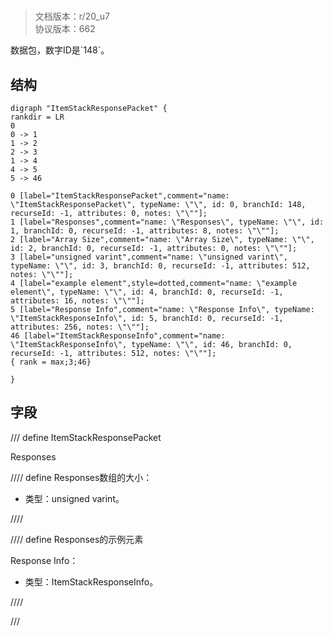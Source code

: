 # <!-- md:samp ItemStackResponsePacket -->

> 文档版本：r/20_u7<br/>协议版本：662

<!-- md:samp ItemStackResponsePacket -->数据包，数字ID是`148`。

## 结构

```viz
digraph "ItemStackResponsePacket" {
rankdir = LR
0
0 -> 1
1 -> 2
2 -> 3
1 -> 4
4 -> 5
5 -> 46

0 [label="ItemStackResponsePacket",comment="name: \"ItemStackResponsePacket\", typeName: \"\", id: 0, branchId: 148, recurseId: -1, attributes: 0, notes: \"\""];
1 [label="Responses",comment="name: \"Responses\", typeName: \"\", id: 1, branchId: 0, recurseId: -1, attributes: 8, notes: \"\""];
2 [label="Array Size",comment="name: \"Array Size\", typeName: \"\", id: 2, branchId: 0, recurseId: -1, attributes: 0, notes: \"\""];
3 [label="unsigned varint",comment="name: \"unsigned varint\", typeName: \"\", id: 3, branchId: 0, recurseId: -1, attributes: 512, notes: \"\""];
4 [label="example element",style=dotted,comment="name: \"example element\", typeName: \"\", id: 4, branchId: 0, recurseId: -1, attributes: 16, notes: \"\""];
5 [label="Response Info",comment="name: \"Response Info\", typeName: \"ItemStackResponseInfo\", id: 5, branchId: 0, recurseId: -1, attributes: 256, notes: \"\""];
46 [label="ItemStackResponseInfo",comment="name: \"ItemStackResponseInfo\", typeName: \"\", id: 46, branchId: 0, recurseId: -1, attributes: 512, notes: \"\""];
{ rank = max;3;46}

}

```

## 字段

/// define
ItemStackResponsePacket

Responses

//// define
Responses数组的大小：<!-- md:samp unsigned varint -->

- 类型：unsigned varint。


////


//// define
Responses的示例元素

Response Info：[<!-- md:samp ItemStackResponseInfo -->](../types/itemstackresponseinfo.md)

- 类型：ItemStackResponseInfo。


////



///
